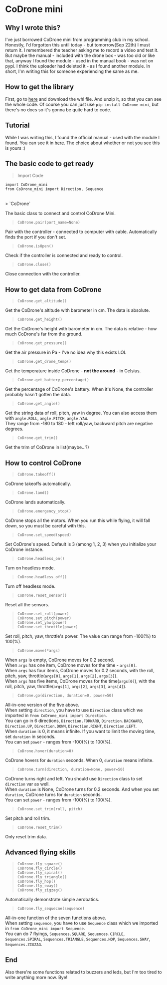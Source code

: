 # CoDrone mini <br>

## Why I wrote this? <br>
I've just borrowed CoDrone mini from programming club in my school. Honestly, I'd forgotten this until today - but tomorrow(Sep 22th) I must return it.
I remembered the teacher asking me to record a video and test it. But maybe the manual - included with the drone box - was too old or like that,
anyway I found the module - used in the manual book - was not on pypi. I think the uploader had deleted it - as I found another module. In short, I'm writing this for someone experiencing the same as me. <br>

## How to get the library <br>
First, go to [here](https://pypi.org/project/CoDrone-mini/#files) and download the whl file. And unzip it, so that you can see the whole code.
Of course you can just use `pip install CoDrone-mini`, but there's no docs so it's gonna be quite hard to code.<br>

## Tutorial <br>
While I was writing this, I found the official manual - used with the module I found.
You can see it in [here](https://learn.robolink.com/course/codrone-mini-with-python/).
The choice about whether or not you see this is yours :) <br>

## The basic code to get ready <br>
> Import Code <br>

```
import CoDrone_mini
from CoDrone_mini import Direction, Sequence
```
<br>
> `CoDrone` <br>

The basic class to connect and control CoDrone Mini. <br>
> `CoDrone.pair(port_name=None)` <br>

Pair with the controller - connected to computer with cable. Automatically finds the port if you don't set. <br>
> `CoDrone.isOpen()` <br>

Check if the controller is connected and ready to control. <br>
> `CoDrone.close()` <br>

Close connection with the controller. <br>

## How to get data from CoDrone <br>
> `CoDrone.get_altitude()` <br>

Get the CoDrone's altitude with barometer in cm. The data is absolute. <br>
> `CoDrone.get_height()` <br>

Get the CoDrone's height with barometer in cm. The data is relative - how much CoDrone's far from the ground. <br>
> `CoDrone.get_pressure()` <br>

Get the air pressure in Pa - I've no idea why this exists LOL <br>
> `CoDrone.get_drone_temp()` <br>

Get the temperature inside CoDrone - **not the around** - in Celsius. <br>
> `CoDrone.get_battery_percentage()` <br>

Get the percentage of CoDrone's battery. When it's None, the controller probably hasn't gotten the data. <br>
> `CoDrone.get_angle()` <br> 

Get the string data of roll, pitch, yaw in degree. You can also access them with `angle.ROLL`, `angle.PITCH`, `angle.YAW`.<br>
They range from -180 to 180 - left roll/yaw, backward pitch are negative degrees. <br>
> `CoDrone.get_trim()` <br>

Get the trim of CoDrone in list(maybe...?) <br>

## How to control CoDrone <br>
> `CoDrone.takeoff()` <br>

CoDrone takeoffs automatically. <br>
> `CoDrone.land()` <br>

CoDrone lands automatically. <br>
> `CoDrone.emergency_stop()` <br>

CoDrone stops all the motors. When you run this while flying, it will fall down, so you must be careful with this. <br>
> `CoDrone.set_speed(speed)` <br>

Set CoDrone's speed. Default is 3 (among 1, 2, 3) when you initialize your CoDrone instance. <br>
> `CoDrone.headless_on()` <br>

Turn on headless mode. <br>
> `CoDrone.headless_off()` <br>

Turn off headless mode. <br>
> `CoDrone.reset_sensor()` <br>

Reset all the sensors. <br>
> `CoDrone.set_roll(power)` <br>
> `CoDrone.set_pitch(power)` <br>
> `CoDrone.set_yaw(power)` <br>
> `CoDrone.set_throttle(power)` <br>

Set roll, pitch, yaw, throttle's power. The value can range from -100(%) to 100(%). <br>
> `CoDrone.move(*args)` <br>

When `args` is empty, CoDrone moves for 0.2 second. <br>
When `args` has one item, CoDrone moves for the time - `args[0]`. <br>
When `args` has four items, CoDrone moves for 0.2 seconds, with the roll, pitch, yaw, throttle(`args[0]`, `args[1]`, `args[2]`, `args[3]`). <br>
When `args` has five items, CoDrone moves for the time(`args[0]`), with the roll, pitch, yaw, throttle(`args[1]`, `args[2]`, `args[3]`, `args[4]`). <br>
> `CoDrone.go(direction, duration=0, power=50)` <br>

All-in-one version of the five above. <br>
When setting `direction`, you have to use `Direction` class which we imported in `from CoDrone_mini import Direction`. <br>
You can go in 6 directions, `Direction.FORWARD`, `Direction.BACKWARD`, `Direction.UP`, `Direction.DOWN`, `Direction.RIGHT`, `Direction.LEFT`. <br>
When `duration` is 0, it means infinite. If you want to limit the moving time, set `duration` in seconds. <br>
You can set `power` - ranges from -100(%) to 100(%). <br>
> `CoDrone.hover(duration=0)` <br>

CoDrone hovers for `duration` seconds. When 0, `duration` means infinite. <br>
> `CoDrone.turn(direction, duration=None, power=50)` <br>

CoDrone turns right and left. You should use `Direction` class to set `direction` var as well. <br>
When `duration` is None, CoDrone turns for 0.2 seconds. And when you set `duration`, CoDrone turns for `duration` seconds. <br>
You can set `power` - ranges from -100(%) to 100(%). <br>
> `CoDrone.set_trim(roll, pitch)` <br>

Set pitch and roll trim. <br>
> `CoDrone.reset_trim()` <br>

Only reset trim data. <br>

## Advanced flying skills <br>
> `CoDrone.fly_square()` <br>
> `CoDrone.fly_circle()` <br>
> `CoDrone.fly_spiral()` <br>
> `CoDrone.fly_triangle()` <br>
> `CoDrone.fly_hop()` <br>
> `CoDrone.fly_sway()` <br>
> `CoDrone.fly_zigzag()` <br>

Automatically demonstrate simple aerobatics. <br>
> `CoDrone.fly_sequecne(sequence)` <br>

All-in-one function of the seven functions above. <br>
When setting `sequence`, you have to use `Sequence` class which we imported in `from CoDrone_mini import Sequence`. <br>
You can do 7 flyings, `Sequences.SQUARE`, `Sequences.CIRCLE`, `Sequences.SPIRAL`, `Sequences.TRIANGLE`, `Sequences.HOP`, `Sequences.SWAY`, `Sequences.ZIGZAG`. <br>

## End <br>
Also there're some functions related to buzzers and leds, but I'm too tired to write anything more now.
Bye!


